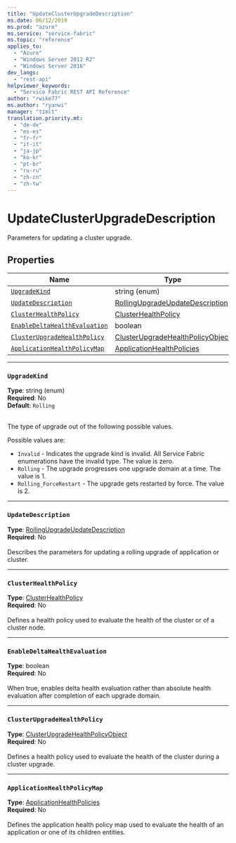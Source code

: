 ```yaml
---
title: "UpdateClusterUpgradeDescription"
ms.date: 06/12/2019
ms.prod: "azure"
ms.service: "service-fabric"
ms.topic: "reference"
applies_to: 
  - "Azure"
  - "Windows Server 2012 R2"
  - "Windows Server 2016"
dev_langs: 
  - "rest-api"
helpviewer_keywords: 
  - "Service Fabric REST API Reference"
author: "rwike77"
ms.author: "ryanwi"
manager: "timlt"
translation.priority.mt: 
  - "de-de"
  - "es-es"
  - "fr-fr"
  - "it-it"
  - "ja-jp"
  - "ko-kr"
  - "pt-br"
  - "ru-ru"
  - "zh-cn"
  - "zh-tw"
---
```

# UpdateClusterUpgradeDescription

Parameters for updating a cluster upgrade.

## Properties
| Name | Type | Required |
| --- | --- | --- |
| [`UpgradeKind`](#upgradekind) | string (enum) | No |
| [`UpdateDescription`](#updatedescription) | [RollingUpgradeUpdateDescription](sfclient-v65-model-rollingupgradeupdatedescription.md) | No |
| [`ClusterHealthPolicy`](#clusterhealthpolicy) | [ClusterHealthPolicy](sfclient-v65-model-clusterhealthpolicy.md) | No |
| [`EnableDeltaHealthEvaluation`](#enabledeltahealthevaluation) | boolean | No |
| [`ClusterUpgradeHealthPolicy`](#clusterupgradehealthpolicy) | [ClusterUpgradeHealthPolicyObject](sfclient-v65-model-clusterupgradehealthpolicyobject.md) | No |
| [`ApplicationHealthPolicyMap`](#applicationhealthpolicymap) | [ApplicationHealthPolicies](sfclient-v65-model-applicationhealthpolicies.md) | No |

____
### `UpgradeKind`
__Type__: string (enum) <br/>
__Required__: No<br/>
__Default__: `Rolling` <br/>
<br/>


The type of upgrade out of the following possible values.

Possible values are: 

  - `Invalid` - Indicates the upgrade kind is invalid. All Service Fabric enumerations have the invalid type. The value is zero.
  - `Rolling` - The upgrade progresses one upgrade domain at a time. The value is 1.
  - `Rolling_ForceRestart` - The upgrade gets restarted by force. The value is 2.



____
### `UpdateDescription`
__Type__: [RollingUpgradeUpdateDescription](sfclient-v65-model-rollingupgradeupdatedescription.md) <br/>
__Required__: No<br/>
<br/>
Describes the parameters for updating a rolling upgrade of application or cluster.

____
### `ClusterHealthPolicy`
__Type__: [ClusterHealthPolicy](sfclient-v65-model-clusterhealthpolicy.md) <br/>
__Required__: No<br/>
<br/>
Defines a health policy used to evaluate the health of the cluster or of a cluster node.


____
### `EnableDeltaHealthEvaluation`
__Type__: boolean <br/>
__Required__: No<br/>
<br/>
When true, enables delta health evaluation rather than absolute health evaluation after completion of each upgrade domain.

____
### `ClusterUpgradeHealthPolicy`
__Type__: [ClusterUpgradeHealthPolicyObject](sfclient-v65-model-clusterupgradehealthpolicyobject.md) <br/>
__Required__: No<br/>
<br/>
Defines a health policy used to evaluate the health of the cluster during a cluster upgrade.

____
### `ApplicationHealthPolicyMap`
__Type__: [ApplicationHealthPolicies](sfclient-v65-model-applicationhealthpolicies.md) <br/>
__Required__: No<br/>
<br/>
Defines the application health policy map used to evaluate the health of an application or one of its children entities.

